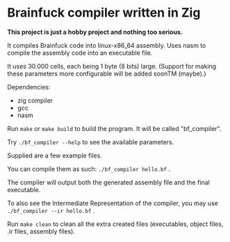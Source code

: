# Brainfuck compiler written in Zig

**This project is just a hobby project and nothing too serious.**

It compiles Brainfuck code into linux-x86\_64 assembly.
Uses nasm to compile the assembly code into an executable file.

It uses 30.000 cells, each being 1 byte (8 bits) large.
(Support for making these parameters more configurable will be added soonTM (maybe).)

Dependencies:
* zig compiler
* gcc
* nasm

Run `make` or `make build` to build the program.
It will be called "bf\_compiler".

Try `./bf_compiler --help` to see the available parameters.

Supplied are a few example files.

You can compile them as such: `./bf_compiler hello.bf` .

The compiler will output both the generated assembly file and the final
executable.

To also see the Intermediate Representation of the compiler, you may use
`./bf_compiler --ir hello.bf` .

Run `make clean` to clean all the extra created files (executables, object files, .ir files, assembly files).
